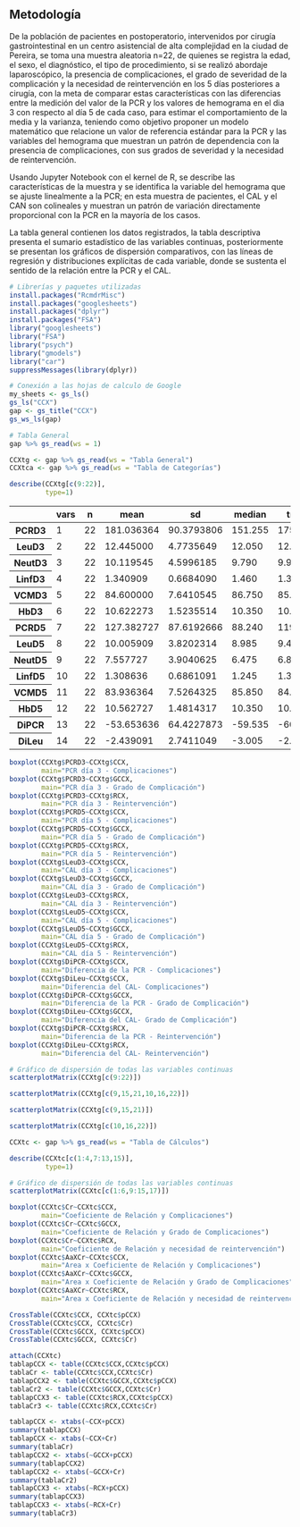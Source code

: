 ## Metodología

De la población de pacientes en postoperatorio, intervenidos por cirugía gastrointestinal en un centro asistencial de alta complejidad en la ciudad de Pereira, se toma una muestra aleatoria n=22, de quienes se registra la edad, el sexo, el diagnóstico, el tipo de procedimiento, si se realizó abordaje laparoscópico, la presencia de complicaciones, el grado de severidad de la complicación y la necesidad de reintervención en los 5 días posteriores a cirugía, con la meta de comparar estas características con las diferencias entre la medición del valor de la PCR y los valores de hemograma en el dia 3 con respecto al día 5 de cada caso, para estimar el comportamiento de la media y la varianza, teniendo como objetivo proponer un modelo matemático que relacione un valor de referencia estándar para la PCR y las variables del hemograma que muestran un patrón de dependencia con la presencia de complicaciones, con sus grados de severidad y la necesidad de reintervención. 

Usando Jupyter Notebook con el kernel de R, se describe las características de la muestra y se identifica la variable del hemograma que se ajuste linealmente a la PCR; en esta muestra de pacientes, el CAL y el CAN son colineales y muestran un patrón de variación directamente proporcional con la PCR en la mayoría de los casos. 

La tabla general contienen los datos registrados, la tabla descriptiva presenta el sumario estadístico de las variables continuas, posteriormente se presentan los gráficos de dispersión comparativos, con las líneas de regresión y distribuciones explícitas de cada variable, donde se sustenta el sentido de la relación entre la PCR y el CAL.


```R
# Librerías y paquetes utilizadas
install.packages("RcmdrMisc")
install.packages("googlesheets")
install.packages("dplyr")
install.packages("FSA")
library("googlesheets")
library("FSA")
library("psych")
library("gmodels")
library("car")
suppressMessages(library(dplyr))
```


```R
# Conexión a las hojas de calculo de Google
my_sheets <- gs_ls()
gs_ls("CCX")
gap <- gs_title("CCX")
gs_ws_ls(gap)
```


```R
# Tabla General
gap %>% gs_read(ws = 1)
```


```R
CCXtg <- gap %>% gs_read(ws = "Tabla General")
CCXtca <- gap %>% gs_read(ws = "Tabla de Categorías")
```


```R
describe(CCXtg[c(9:22)],
         type=1)
```


<table>
<thead><tr><th></th><th scope=col>vars</th><th scope=col>n</th><th scope=col>mean</th><th scope=col>sd</th><th scope=col>median</th><th scope=col>trimmed</th><th scope=col>mad</th><th scope=col>min</th><th scope=col>max</th><th scope=col>range</th><th scope=col>skew</th><th scope=col>kurtosis</th><th scope=col>se</th></tr></thead>
<tbody>
	<tr><th scope=row>PCRD3</th><td> 1         </td><td>22         </td><td>181.036364 </td><td>90.3793806 </td><td>151.255    </td><td>175.919444 </td><td>80.082639  </td><td>  43.71    </td><td>396.21     </td><td>352.50     </td><td> 0.57975356</td><td>-0.2871839 </td><td>19.2689487 </td></tr>
	<tr><th scope=row>LeuD3</th><td> 2         </td><td>22         </td><td> 12.445000 </td><td> 4.7735649 </td><td> 12.050    </td><td> 12.434444 </td><td> 4.247649  </td><td>   2.41    </td><td> 22.40     </td><td> 19.99     </td><td> 0.03119877</td><td>-0.1703611 </td><td> 1.0177274 </td></tr>
	<tr><th scope=row>NeutD3</th><td> 3         </td><td>22         </td><td> 10.119545 </td><td> 4.5996185 </td><td>  9.790    </td><td>  9.903889 </td><td> 4.069737  </td><td>   1.86    </td><td> 20.70     </td><td> 18.84     </td><td> 0.39158756</td><td>-0.2116967 </td><td> 0.9806420 </td></tr>
	<tr><th scope=row>LinfD3</th><td> 4         </td><td>22         </td><td>  1.340909 </td><td> 0.6684090 </td><td>  1.460    </td><td>  1.378333 </td><td> 0.882147  </td><td>   0.08    </td><td>  2.24     </td><td>  2.16     </td><td>-0.43015876</td><td>-0.9750922 </td><td> 0.1425053 </td></tr>
	<tr><th scope=row>VCMD3</th><td> 5         </td><td>22         </td><td> 84.600000 </td><td> 7.6410545 </td><td> 86.750    </td><td> 85.072222 </td><td> 8.376690  </td><td>  69.20    </td><td> 96.20     </td><td> 27.00     </td><td>-0.47616947</td><td>-0.8245584 </td><td> 1.6290783 </td></tr>
	<tr><th scope=row>HbD3</th><td> 6         </td><td>22         </td><td> 10.622273 </td><td> 1.5235514 </td><td> 10.350    </td><td> 10.566667 </td><td> 1.097124  </td><td>   7.78    </td><td> 13.90     </td><td>  6.12     </td><td> 0.42778186</td><td>-0.2148599 </td><td> 0.3248223 </td></tr>
	<tr><th scope=row>PCRD5</th><td> 7         </td><td>22         </td><td>127.382727 </td><td>87.6192666 </td><td> 88.240    </td><td>119.364444 </td><td>95.909394  </td><td>  22.88    </td><td>319.50     </td><td>296.62     </td><td> 0.63309540</td><td>-0.6721781 </td><td>18.6804904 </td></tr>
	<tr><th scope=row>LeuD5</th><td> 8         </td><td>22         </td><td> 10.005909 </td><td> 3.8202314 </td><td>  8.985    </td><td>  9.411111 </td><td> 2.802114  </td><td>   5.48    </td><td> 20.10     </td><td> 14.62     </td><td> 1.39583152</td><td> 1.3524529 </td><td> 0.8144761 </td></tr>
	<tr><th scope=row>NeutD5</th><td> 9         </td><td>22         </td><td>  7.557727 </td><td> 3.9040625 </td><td>  6.475    </td><td>  6.856667 </td><td> 2.527833  </td><td>   3.49    </td><td> 18.10     </td><td> 14.61     </td><td> 1.59065862</td><td> 1.9110300 </td><td> 0.8323489 </td></tr>
	<tr><th scope=row>LinfD5</th><td>10         </td><td>22         </td><td>  1.308636 </td><td> 0.6861091 </td><td>  1.245    </td><td>  1.317222 </td><td> 0.904386  </td><td>   0.10    </td><td>  2.36     </td><td>  2.26     </td><td>-0.04197772</td><td>-1.1238819 </td><td> 0.1462789 </td></tr>
	<tr><th scope=row>VCMD5</th><td>11         </td><td>22         </td><td> 83.936364 </td><td> 7.5264325 </td><td> 85.850    </td><td> 84.005556 </td><td> 8.228430  </td><td>  71.00    </td><td> 97.70     </td><td> 26.70     </td><td>-0.14542889</td><td>-0.9634291 </td><td> 1.6046408 </td></tr>
	<tr><th scope=row>HbD5</th><td>12         </td><td>22         </td><td> 10.562727 </td><td> 1.4814317 </td><td> 10.350    </td><td> 10.556111 </td><td> 1.519665  </td><td>   8.11    </td><td> 13.60     </td><td>  5.49     </td><td> 0.07554940</td><td>-0.6483924 </td><td> 0.3158423 </td></tr>
	<tr><th scope=row>DiPCR</th><td>13         </td><td>22         </td><td>-53.653636 </td><td>64.4227873 </td><td>-59.535    </td><td>-60.669444 </td><td>49.578144  </td><td>-144.00    </td><td>136.26     </td><td>280.26     </td><td> 1.11012519</td><td> 1.7467873 </td><td>13.7349844 </td></tr>
	<tr><th scope=row>DiLeu</th><td>14         </td><td>22         </td><td> -2.439091 </td><td> 2.7411049 </td><td> -3.005    </td><td> -2.406111 </td><td> 0.719061  </td><td> -10.26    </td><td>  3.64     </td><td> 13.90     </td><td>-0.35244720</td><td> 1.9997223 </td><td> 0.5844055 </td></tr>
</tbody>
</table>




```R
boxplot(CCXtg$PCRD3~CCXtg$CCX,
        main="PCR día 3 - Complicaciones")
boxplot(CCXtg$PCRD3~CCXtg$GCCX,
        main="PCR día 3 - Grado de Complicación")
boxplot(CCXtg$PCRD3~CCXtg$RCX,
        main="PCR día 3 - Reintervención")
boxplot(CCXtg$PCRD5~CCXtg$CCX,
        main="PCR día 5 - Complicaciones")
boxplot(CCXtg$PCRD5~CCXtg$GCCX,
        main="PCR día 5 - Grado de Complicación")
boxplot(CCXtg$PCRD5~CCXtg$RCX,
        main="PCR día 5 - Reintervención")
boxplot(CCXtg$LeuD3~CCXtg$CCX,
        main="CAL día 3 - Complicaciones")
boxplot(CCXtg$LeuD3~CCXtg$GCCX,
        main="CAL día 3 - Grado de Complicación")
boxplot(CCXtg$LeuD3~CCXtg$RCX,
        main="CAL día 3 - Reintervención")
boxplot(CCXtg$LeuD5~CCXtg$CCX,
        main="CAL día 5 - Complicaciones")
boxplot(CCXtg$LeuD5~CCXtg$GCCX,
        main="CAL día 5 - Grado de Complicación")
boxplot(CCXtg$LeuD5~CCXtg$RCX,
        main="CAL día 5 - Reintervención")
boxplot(CCXtg$DiPCR~CCXtg$CCX,
        main="Diferencia de la PCR - Complicaciones")
boxplot(CCXtg$DiLeu~CCXtg$CCX,
        main="Diferencia del CAL- Complicaciones")
boxplot(CCXtg$DiPCR~CCXtg$GCCX,
        main="Diferencia de la PCR - Grado de Complicación")
boxplot(CCXtg$DiLeu~CCXtg$GCCX,
        main="Diferencia del CAL- Grado de Complicación")
boxplot(CCXtg$DiPCR~CCXtg$RCX,
        main="Diferencia de la PCR - Reintervención")
boxplot(CCXtg$DiLeu~CCXtg$RCX,
        main="Diferencia del CAL- Reintervención")
```


```R
# Gráfico de dispersión de todas las variables continuas
scatterplotMatrix(CCXtg[c(9:22)])
```


```R
scatterplotMatrix(CCXtg[c(9,15,21,10,16,22)])
```


```R
scatterplotMatrix(CCXtg[c(9,15,21)])
```


```R
scatterplotMatrix(CCXtg[c(10,16,22)])
```


```R
CCXtc <- gap %>% gs_read(ws = "Tabla de Cálculos")
```


```R
describe(CCXtc[c(1:4,7:13,15)],
         type=1)
```


```R
# Gráfico de dispersión de todas las variables continuas
scatterplotMatrix(CCXtc[c(1:6,9:15,17)])
```


```R
boxplot(CCXtc$Cr~CCXtc$CCX,
        main="Coeficiente de Relación y Complicaciones")
boxplot(CCXtc$Cr~CCXtc$GCCX,
        main="Coeficiente de Relación y Grado de Complicaciones")
boxplot(CCXtc$Cr~CCXtc$RCX,
        main="Coeficiente de Relación y necesidad de reintervención")
boxplot(CCXtc$AaXCr~CCXtc$CCX,
        main="Area x Coeficiente de Relación y Complicaciones")
boxplot(CCXtc$AaXCr~CCXtc$GCCX,
        main="Area x Coeficiente de Relación y Grado de Complicaciones")
boxplot(CCXtc$AaXCr~CCXtc$RCX,
        main="Area x Coeficiente de Relación y necesidad de reintervención")
```


```R
CrossTable(CCXtc$CCX, CCXtc$pCCX)
CrossTable(CCXtc$CCX, CCXtc$Cr)
CrossTable(CCXtc$GCCX, CCXtc$pCCX)
CrossTable(CCXtc$GCCX, CCXtc$Cr)
```


```R
attach(CCXtc)
tablapCCX <- table(CCXtc$CCX,CCXtc$pCCX)
tablaCr <- table(CCXtc$CCX,CCXtc$Cr)
tablapCCX2 <- table(CCXtc$GCCX,CCXtc$pCCX)
tablaCr2 <- table(CCXtc$GCCX,CCXtc$Cr)
tablapCCX3 <- table(CCXtc$RCX,CCXtc$pCCX)
tablaCr3 <- table(CCXtc$RCX,CCXtc$Cr)
```


```R
tablapCCX <- xtabs(~CCX+pCCX)
summary(tablapCCX)
tablapCCX <- xtabs(~CCX+Cr)
summary(tablaCr)
tablapCCX2 <- xtabs(~GCCX+pCCX)
summary(tablapCCX2)
tablapCCX2 <- xtabs(~GCCX+Cr)
summary(tablaCr2)
tablapCCX3 <- xtabs(~RCX+pCCX)
summary(tablapCCX3)
tablapCCX3 <- xtabs(~RCX+Cr)
summary(tablaCr3)
```
